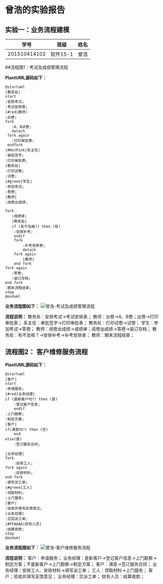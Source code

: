 曾浩的实验报告
============
## 实验一：业务流程建模

|学号|班级|姓名|
|:---------------:|:------------:|:------------:|
|201510414102|软件15-1|曾浩|

##流程图1：考试及成绩管理流程

**PlantUML源码如下：**
```考试及成绩管理流程
@startuml
|教务处|
start
:安排考试;
:考试安排表;
|#red|教师|
:出卷;
fork
   :A、B试卷;
   detach
 fork again
   :打印审批表;
 endfork
|#HotPink|系主任|
:审批签字;
:打印审批表;
|教务处|
:打印试卷;
:试卷;
|#green|学生|
:参加考试;
:答卷;
|教师|
:阅卷出成绩;

fork 
   :成绩单;
   |教务处|
   if (有不及格?) then (有)
	:安排补考;
	endif
	fork
		:补考安排表;
		detach
	fork again
		|教师|
	end fork
fork again
   :答卷;
   :装订存档;
end fork
:期末流程结束;
stop
@enduml
```
**业务流程图如下：**
![曾浩-考试及成绩管理流程](曾浩-考试及成绩管理流程.png)

**流程说明：**
教务处：安排考试->考试安排表；
教师：出卷->A、B卷；出卷->打印审批表；
系主任：审批签字->打印审批表；
教务处：打印试卷->试卷；
学生：参加考试->答卷；
教师：阅卷出成绩->成绩单；阅卷出成绩->答卷->装订存档；
教务处：有不及格？->安排补考->补考安排表；
教师：期末流程结束；

## 流程图2： 客户维修服务流程

**PlantUML源码如下：**

```客户维修服务流程
@startuml
|客户|
start
:申请服务;
|#red|业务经理|
if (是新客户吗?) then (是)
	:登记客户信息;
	endif
:上门勘察;
:制定方案;
|客户|
if(满意吗?) then (否)
	end
else(是)
	:签订服务合同;

|业务经理|
fork
	:安排工人;
fork again
	:安排材料;
end fork
:填写派工单;
|#green|工人|
:领取材料;
:上门服务;
|客户|
:验收并填写反馈意见;
|业务经理|
:交回派工单;
|#FFAAAA|财务人员|
:结算收款;
stop
@enduml
```
**业务流程图如下：**
![曾浩-客户维修服务流程](曾浩-客户维修服务流程.png)

**流程说明：**
客户：申请服务；
业务经理：是新客户->登记客户信息->上门勘察->制定方案；不是新客户->上门勘察->制定方案；
客户：满意->签订服务合同；
业务经理：安排工人、安排材料->填写派工单；
工人：领取材料->上门服务；
客户；验收并填写反馈意见；
业务经理：交派工单；
财务人员：结算收款；
